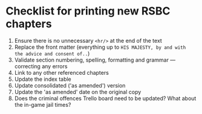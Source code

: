 # Checklist for printing new RSBC chapters

1. Ensure there is no unnecessary `<hr/>` at the end of the text
2. Replace the front matter (everything up to `HIS MAJESTY, by and with the advice and consent of..`)
3. Validate section numbering, spelling, formatting and grammar — correcting any errors
5. Link to any other referenced chapters
6. Update the index table
7. Update consolidated ('as amended') version
8. Update the 'as amended' date on the original copy
9. Does the criminal offences Trello board need to be updated? What about the in-game jail times?
